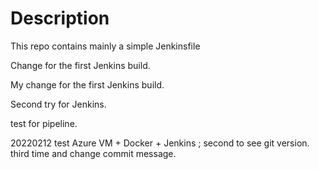 # Description

This repo contains mainly a simple Jenkinsfile

Change for the first Jenkins build.

My change for the first Jenkins build.

Second try for Jenkins.

test for pipeline.

20220212 test Azure VM + Docker + Jenkins ; second to see git version.
third time and change commit message.
